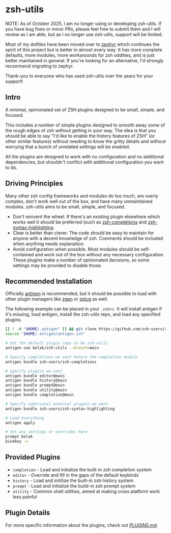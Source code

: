 # zsh-utils

NOTE: As of October 2025, I am no longer using or developing zsh-utils. If you
have bug fixes or minor PRs, please feel free to submit them and I will review
as I am able, but as I no longer use zsh-utils, support will be limited.

Most of my dotfiles have been moved over to [zephyr](zephyr) which continues the
spirit of this project but is better in almost every way. It has more complete
defaults, more modules, more workarounds for zsh oddities, and is just better
maintained in general. If you're looking for an alternative, I'd strongly
recommend migrating to zephyr.

Thank-you to everyone who has used zsh-utils over the years for your support!

## Intro

A minimal, opinionated set of ZSH plugins designed to be small, simple, and
focused.

This includes a number of simple plugins designed to smooth away some of the
rough edges of zsh without getting in your way. The idea is that you should be
able to say "I'd like to enable the history features of ZSH" (or other similar
features) without needing to know the gritty details and without worrying that
a bunch of unrelated settings will be enabled.

All the plugins are designed to work with no configuration and no additional
dependencies, but shouldn't conflict with additional configuration you want to
do.

## Driving Principles

Many other zsh config frameworks and modules do too much, are overly complex,
don't work well out of the box, and have many unmaintained modules. zsh-utils
aims to be small, simple, and focused.

- Don't reinvent the wheel. If there's an existing plugin elsewhere which works
  well it should be preferred (such as [zsh-completions](https://github.com/zsh-users/zsh-completions)
  and [zsh-syntax-highlighting](https://github.com/zsh-users/zsh-syntax-highlighting).
- Clear is better than clever. The code should be easy to maintain for anyone
  with a decent knowledge of zsh. Comments should be included when anything needs
  explanation.
- Avoid configuration when possible. Most modules should be self-contained and
  work out of the box without any necessary configuration. These plugins make a
  number of opinionated decisions, so some settings may be provided to disable those.

## Recommended Installation

Officially [antigen][antigen] is recommended, but it should be possible to load
with other plugin managers like [zgen][zgen] or [zplug][zplug] as well.

The following example can be placed in your `.zshrc`. It will install antigen
if it's missing, load antigen, install the zsh-utils repo, and load any
specified plugins.

```sh
[[ ! -d "$HOME/.antigen" ]] && git clone https://github.com/zsh-users/antigen.git "$HOME/.antigen"
source "$HOME/.antigen/antigen.zsh"

# Set the default plugin repo to be zsh-utils
antigen use belak/zsh-utils --branch=main

# Specify completions we want before the completion module
antigen bundle zsh-users/zsh-completions

# Specify plugins we want
antigen bundle editor@main
antigen bundle history@main
antigen bundle prompt@main
antigen bundle utility@main
antigen bundle completion@main

# Specify additional external plugins we want
antigen bundle zsh-users/zsh-syntax-highlighting

# Load everything
antigen apply

# Set any settings or overrides here
prompt belak
bindkey -e
```

## Provided Plugins

- `completion` - Load and initialize the built-in zsh completion system
- `editor` - Override and fill in the gaps of the default keybinds
- `history` - Load and initilize the built-in zsh history system
- `prompt` - Load and initialize the build-in zsh prompt system
- `utility` - Common shell utilities, aimed at making cross platform work less painful

## Plugin Details

For more specific information about the plugins, check out [PLUGINS.md](./PLUGINS.md).

[antigen]: https://github.com/zsh-users/antigen.git
[xdg-basedirs]: https://specifications.freedesktop.org/basedir-spec/basedir-spec-latest.html
[zephyr]: https://github.com/mattmc3/zephyr
[zgen]: https://github.com/tarjoilija/zgen
[zplug]: https://github.com/zplug/zplug
